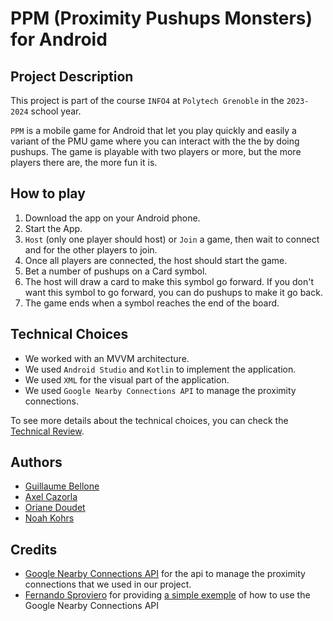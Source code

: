 # PPM (Proximity Pushups Monsters) for Android

## Project Description

This project is part of the course `INFO4` at `Polytech Grenoble` in the `2023-2024` school year.

`PPM` is a mobile game for Android that let you play quickly and easily a variant of the PMU game where you can interact with the the by doing pushups. The game is playable with two players or more, but the more players there are, the more fun it is. 

## How to play
1. Download the app on your Android phone.
2. Start the App.
3. `Host` (only one player should host) or `Join` a game, then wait to connect and for the other players to join.
4. Once all players are connected, the host should start the game.
5. Bet a number of pushups on a Card symbol.
6. The host will draw a card to make this symbol go forward. If you don't want this symbol to go forward, you can do pushups to make it go back.
7. The game ends when a symbol reaches the end of the board.

## Technical Choices
- We worked with an MVVM architecture.
- We used `Android Studio` and `Kotlin` to implement the application.
- We used `XML` for the visual part of the application.
- We used `Google Nearby Connections API` to manage the proximity connections.

To see more details about the technical choices, you can check the [Technical Review](docs/TECHNICAL_REVIEW.md).

## Authors
- [Guillaume Bellone](https://à_remplir)
- [Axel Cazorla](https://à_remplir)
- [Oriane Doudet](https://à_remplir)
- [Noah Kohrs](https://github.com/noahkohrs)

## Credits
- [Google Nearby Connections API](https://developers.google.com/nearby/connections/overview) for the api to manage the proximity connections that we used in our project.
- [Fernando Sproviero](https://github.com/fernandospr) for providing [a simple exemple](https://github.com/fernandospr/android-nearby-tictactoe/) of how to use the Google Nearby Connections API